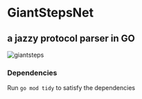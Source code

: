 # GiantStepsNet
## a jazzy protocol parser in GO

![giantsteps](https://github.com/kYroL01/GiantStepsNet/blob/master/gs.jpg)

### Dependencies

Run `go mod tidy` to satisfy the dependencies
